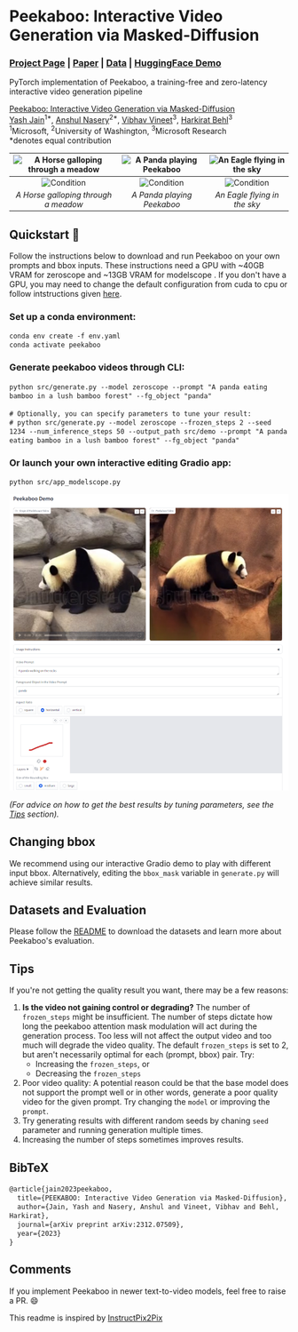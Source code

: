 # Peekaboo: Interactive Video Generation via Masked-Diffusion
### [Project Page](https://jinga-lala.github.io/projects/Peekaboo/) | [Paper](https://arxiv.org/abs/2312.07509) | [Data](data/README.md) | [HuggingFace Demo](https://huggingface.co/spaces/anshuln/peekaboo-demo)
PyTorch implementation of Peekaboo, a training-free and zero-latency interactive video generation pipeline<br>

[Peekaboo: Interactive Video Generation via Masked-Diffusion](https://jinga-lala.github.io/projects/Peekaboo/)  
 [Yash Jain](https://jinga-lala.github.io/)<sup>1*</sup>,
 [Anshul Nasery](https://anshuln.github.io/)<sup>2*</sup>,
 [Vibhav Vineet](https://vibhav-vineet.github.io/)<sup>3</sup>,
 [Harkirat Behl](https://harkiratbehl.github.io/)<sup>3</sup><br>
 <sup>1</sup>Microsoft, <sup>2</sup>University of Washington, <sup>3</sup>Microsoft Research  <br>
  \*denotes equal contribution  
  


 | ![A Horse galloping through a meadow](https://jinga-lala.github.io/projects/Peekaboo/assets/videos/teasers/horse.gif) | ![A Panda playing Peekaboo](https://jinga-lala.github.io/projects/Peekaboo/assets/videos/teasers/panda.gif) | ![An Eagle flying in the sky](https://jinga-lala.github.io/projects/Peekaboo/assets/videos/teasers/eagle.gif) |
|:----------------------------------------------------------------------------------------------------------------------:|:-------------------------------------------------------------------------------------------------------------------:|:--------------------------------------------------------------------------------------------------------------------:|
| ![Condition](https://jinga-lala.github.io/projects/Peekaboo/assets/videos/teasers/horse_mask.png)                       | ![Condition](https://jinga-lala.github.io/projects/Peekaboo/assets/videos/teasers/panda_mask.png)                    | ![Condition](https://jinga-lala.github.io/projects/Peekaboo/assets/videos/teasers/eagle_mask.png)                     |
| *A Horse galloping through a meadow*                                                                                   | *A Panda playing Peekaboo*                                                                                          | *An Eagle flying in the sky*                                                                                         |


## Quickstart :rocket:

Follow the instructions below to download and run Peekaboo on your own prompts and bbox inputs. These instructions need a GPU with ~40GB VRAM for zeroscope and ~13GB VRAM for modelscope . If you don't have a GPU, you may need to change the default configuration from cuda to cpu or follow intstructions given [here](https://huggingface.co/docs/diffusers/main/en/optimization/memory). 

### Set up a conda environment:
```
conda env create -f env.yaml
conda activate peekaboo
```

### Generate peekaboo videos through CLI:
```
python src/generate.py --model zeroscope --prompt "A panda eating bamboo in a lush bamboo forest" --fg_object "panda"

# Optionally, you can specify parameters to tune your result:
# python src/generate.py --model zeroscope --frozen_steps 2 --seed 1234 --num_inference_steps 50 --output_path src/demo --prompt "A panda eating bamboo in a lush bamboo forest" --fg_object "panda"
```

### Or launch your own interactive editing Gradio app:
```
python src/app_modelscope.py 
```
![app_modelscope.py](assets/gradio_demo.png)

_(For advice on how to get the best results by tuning parameters, see the [Tips](#tips) section)._

## Changing bbox 

We recommend using our interactive Gradio demo to play with different input bbox. Alternatively, editing the `bbox_mask` variable in `generate.py` will achieve similar results.


## Datasets and Evaluation 

Please follow the [README](data/README.md) to download the datasets and learn more about Peekaboo's evaluation.


## Tips

If you're not getting the quality result you want, there may be a few reasons:
1. **Is the video not gaining control or degrading?** The number of `frozen_steps` might be insufficient. The number of steps dictate how long the peekaboo attention mask modulation will act during the generation process. Too less will not affect the output video and too much will degrade the video quality. The default `frozen_steps` is set to 2, but aren't necessarily optimal for each (prompt, bbox) pair. Try:
    * Increasing the `frozen_steps`, or
    * Decreasing the `frozen_steps`
2. Poor video quality: A potential reason could be that the base model does not support the prompt well or in other words, generate a poor quality video for the given prompt. Try changing the `model` or improving the `prompt`.
3. Try generating results with different random seeds by chaning `seed` parameter and running generation multiple times. 
5. Increasing the number of steps sometimes improves results.

## BibTeX

```
@article{jain2023peekaboo,
  title={PEEKABOO: Interactive Video Generation via Masked-Diffusion},
  author={Jain, Yash and Nasery, Anshul and Vineet, Vibhav and Behl, Harkirat},
  journal={arXiv preprint arXiv:2312.07509},
  year={2023}
}
```
## Comments
If you implement Peekaboo in newer text-to-video models, feel free to raise a PR. :smile: 

This readme is inspired by [InstructPix2Pix](https://github.com/timothybrooks/instruct-pix2pix)
